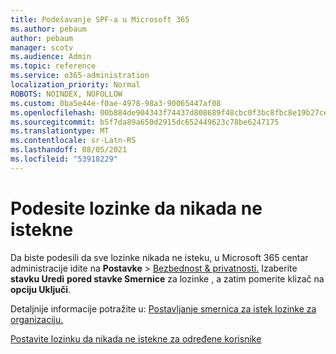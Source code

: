 ```yaml
---
title: Podešavanje SPF-a u Microsoft 365
ms.author: pebaum
author: pebaum
manager: scotv
ms.audience: Admin
ms.topic: reference
ms.service: o365-administration
localization_priority: Normal
ROBOTS: NOINDEX, NOFOLLOW
ms.custom: 0ba5e44e-f0ae-4978-98a3-90065447af08
ms.openlocfilehash: 00b884de904343f74437d808689f48cbc0f3bc8fbc8e19b27cebd1e2a68fdd71
ms.sourcegitcommit: b5f7da89a650d2915dc652449623c78be6247175
ms.translationtype: MT
ms.contentlocale: sr-Latn-RS
ms.lasthandoff: 08/05/2021
ms.locfileid: "53918229"
---
```

# <a name="set-passwords-to-never-expire"></a>Podesite lozinke da nikada ne istekne 

Da biste podesili da sve lozinke nikada ne isteku, u Microsoft 365 centar administracije idite na **Postavke**  >  [Bezbednost &amp; privatnosti.](https://portal.office.com/adminportal/home#/settings/security) Izaberite **stavku Uredi** **pored stavke Smernice** za lozinke , a zatim pomerite klizač na **opciju Uključi**.
  
Detaljnije informacije potražite u: [Postavljanje smernica za istek lozinke za organizaciju.](https://docs.microsoft.com/microsoft-365/admin/manage/set-password-expiration-policy)
  
[Postavite lozinku da nikada ne istekne za određene korisnike](https://docs.microsoft.com/microsoft-365/admin/add-users/set-password-to-never-expire)
  
